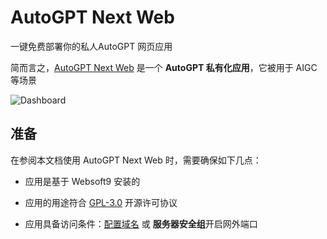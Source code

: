 # AutoGPT Next Web

一键免费部署你的私人AutoGPT 网页应用

简而言之，[AutoGPT Next Web](https://github.com/ConnectAI-E/AutoGPT-Next-Web) 是一个 **AutoGPT 私有化应用**，它被用于 AIGC  等场景


![Dashboard](https://libs.websoft9.com/Websoft9/DocsPicture/zh/autogptnextweb/autogptnextweb-gui-websoft9.png)


## 准备

在参阅本文档使用 AutoGPT Next Web 时，需要确保如下几点：

- 应用是基于 Websoft9 安装的

- 应用的用途符合 [GPL-3.0](https://opensource.org/licenses/GPL-3.0) 开源许可协议

- 应用具备访问条件：[配置域名](./guide/appsetdomain) 或 **服务器安全组**开启网外端口